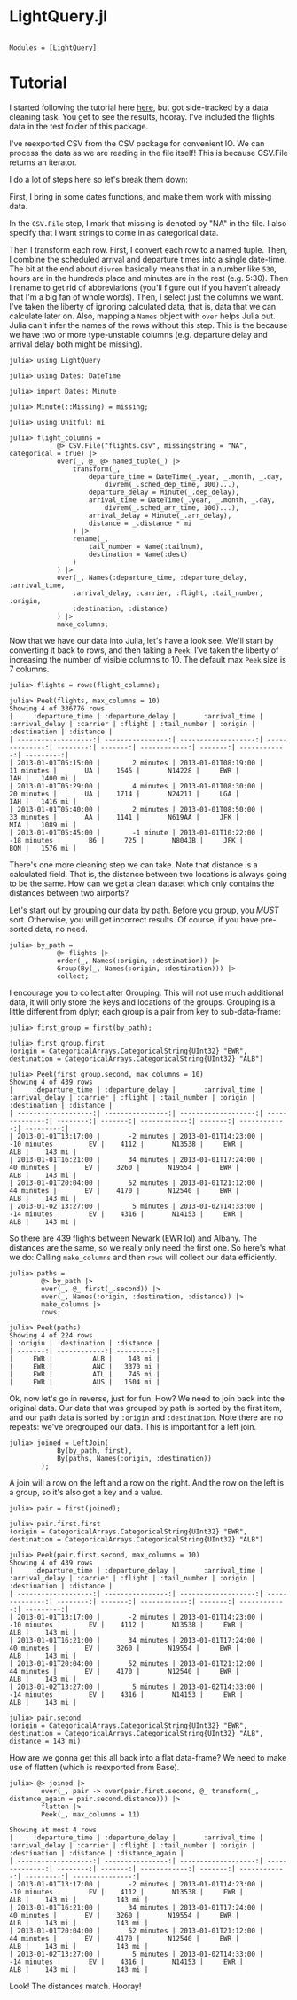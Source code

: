 # LightQuery.jl

```@index
```

```@autodocs
Modules = [LightQuery]
```

# Tutorial

I started following the tutorial here
[here](https://cran.r-project.org/web/packages/dplyr/vignettes/dplyr.html), but
got side-tracked by a data cleaning task. You get to see the results, hooray.
I've included the flights data in the test folder of this package.

I've reexported CSV from the CSV package for convenient IO. We can process the
data as we are reading in the file itself! This is because CSV.File returns an iterator.

I do a lot of steps here so let's break them down:

First, I bring in some dates functions, and make them work with missing data.

In the `CSV.File` step, I mark that missing is denoted by "NA" in the file. I also
specify that I want strings to come in as categorical data.

Then I transform each row. First, I convert each row to a named tuple. Then, I combine
the scheduled arrival and departure times into a single date-time. The bit at the end
about `divrem` basically means that in a number like `530`, hours are in the hundreds
place and minutes are in the rest (e.g. 5:30). Then I rename to get rid of
abbreviations (you'll figure out if you haven't already that I'm a big fan of whole
words). Then, I select just the columns we want. I've taken the liberty of ignoring
calculated data, that is, data that we can calculate later on. Also, mapping a
`Names` object with `over` helps Julia out. Julia can't infer the names of the rows
without this step. This is the because we have two or more type-unstable
columns (e.g. departure delay and arrival delay both might be missing).

```jldoctest dplyr
julia> using LightQuery

julia> using Dates: DateTime

julia> import Dates: Minute

julia> Minute(::Missing) = missing;

julia> using Unitful: mi

julia> flight_columns =
            @> CSV.File("flights.csv", missingstring = "NA", categorical = true) |>
            over(_, @_ @> named_tuple(_) |>
                transform(_,
                    departure_time = DateTime(_.year, _.month, _.day,
                        divrem(_.sched_dep_time, 100)...),
                    departure_delay = Minute(_.dep_delay),
                    arrival_time = DateTime(_.year, _.month, _.day,
                        divrem(_.sched_arr_time, 100)...),
                    arrival_delay = Minute(_.arr_delay),
                    distance = _.distance * mi
                ) |>
                rename(_,
                    tail_number = Name(:tailnum),
                    destination = Name(:dest)
                )
            ) |>
            over(_, Names(:departure_time, :departure_delay, :arrival_time,
                :arrival_delay, :carrier, :flight, :tail_number, :origin,
                :destination, :distance)
            ) |>
            make_columns;
```

Now that we have our data into Julia, let's have a look see. We'll start by converting
it back to rows, and then taking a `Peek`. I've taken the liberty of increasing the
number of visible columns to 10. The default max `Peek` size is 7 columns.

```jldoctest dplyr
julia> flights = rows(flight_columns);

julia> Peek(flights, max_columns = 10)
Showing 4 of 336776 rows
|     :departure_time | :departure_delay |       :arrival_time | :arrival_delay | :carrier | :flight | :tail_number | :origin | :destination | :distance |
| -------------------:| ----------------:| -------------------:| --------------:| --------:| -------:| ------------:| -------:| ------------:| ---------:|
| 2013-01-01T05:15:00 |        2 minutes | 2013-01-01T08:19:00 |     11 minutes |       UA |    1545 |       N14228 |     EWR |          IAH |   1400 mi |
| 2013-01-01T05:29:00 |        4 minutes | 2013-01-01T08:30:00 |     20 minutes |       UA |    1714 |       N24211 |     LGA |          IAH |   1416 mi |
| 2013-01-01T05:40:00 |        2 minutes | 2013-01-01T08:50:00 |     33 minutes |       AA |    1141 |       N619AA |     JFK |          MIA |   1089 mi |
| 2013-01-01T05:45:00 |        -1 minute | 2013-01-01T10:22:00 |    -18 minutes |       B6 |     725 |       N804JB |     JFK |          BQN |   1576 mi |
```

There's one more cleaning step we can take. Note that distance is a calculated
field. That is, the distance between two locations is always going to be the
same. How can we get a clean dataset which only contains the distances between
two airports?

Let's start out by grouping our data by path. Before you group, you *MUST* sort.
Otherwise, you will get incorrect results. Of course, if you have pre-sorted data, no need.

```jldoctest dplyr
julia> by_path =
            @> flights |>
            order(_, Names(:origin, :destination)) |>
            Group(By(_, Names(:origin, :destination))) |>
            collect;
```

I encourage you to collect after Grouping. This will not use much additional
data, it will only store the keys and locations of the groups. Grouping is a little
different from dplyr; each group is a pair from key to sub-data-frame:

```jldoctest dplyr
julia> first_group = first(by_path);

julia> first_group.first
(origin = CategoricalArrays.CategoricalString{UInt32} "EWR", destination = CategoricalArrays.CategoricalString{UInt32} "ALB")

julia> Peek(first_group.second, max_columns = 10)
Showing 4 of 439 rows
|     :departure_time | :departure_delay |       :arrival_time | :arrival_delay | :carrier | :flight | :tail_number | :origin | :destination | :distance |
| -------------------:| ----------------:| -------------------:| --------------:| --------:| -------:| ------------:| -------:| ------------:| ---------:|
| 2013-01-01T13:17:00 |       -2 minutes | 2013-01-01T14:23:00 |    -10 minutes |       EV |    4112 |       N13538 |     EWR |          ALB |    143 mi |
| 2013-01-01T16:21:00 |       34 minutes | 2013-01-01T17:24:00 |     40 minutes |       EV |    3260 |       N19554 |     EWR |          ALB |    143 mi |
| 2013-01-01T20:04:00 |       52 minutes | 2013-01-01T21:12:00 |     44 minutes |       EV |    4170 |       N12540 |     EWR |          ALB |    143 mi |
| 2013-01-02T13:27:00 |        5 minutes | 2013-01-02T14:33:00 |    -14 minutes |       EV |    4316 |       N14153 |     EWR |          ALB |    143 mi |
```

So there are 439 flights between Newark (EWR lol) and Albany. The distances are the same, so we really only need the first one. So here's what we do:
Calling `make_columns` and then `rows` will collect our data efficiently.

```jldoctest dplyr
julia> paths =
        @> by_path |>
        over(_, @_ first(_.second)) |>
        over(_, Names(:origin, :destination, :distance)) |>
        make_columns |>
        rows;

julia> Peek(paths)
Showing 4 of 224 rows
| :origin | :destination | :distance |
| -------:| ------------:| ---------:|
|     EWR |          ALB |    143 mi |
|     EWR |          ANC |   3370 mi |
|     EWR |          ATL |    746 mi |
|     EWR |          AUS |   1504 mi |
```

Ok, now let's go in reverse, just for fun. How? We need to join back into the
original data. Our data that was grouped by path is sorted by the first item,
and our path data is sorted by `:origin` and `:destination`. Note there are no
repeats: we've pregrouped our data. This is important for a left join.

```jldoctest dplyr
julia> joined = LeftJoin(
            By(by_path, first),
            By(paths, Names(:origin, :destination))
        );
```

A join will a row on the left and a row on the right. And the row on the left
is a group, so it's also got a key and a value.

```jldoctest dplyr
julia> pair = first(joined);

julia> pair.first.first
(origin = CategoricalArrays.CategoricalString{UInt32} "EWR", destination = CategoricalArrays.CategoricalString{UInt32} "ALB")

julia> Peek(pair.first.second, max_columns = 10)
Showing 4 of 439 rows
|     :departure_time | :departure_delay |       :arrival_time | :arrival_delay | :carrier | :flight | :tail_number | :origin | :destination | :distance |
| -------------------:| ----------------:| -------------------:| --------------:| --------:| -------:| ------------:| -------:| ------------:| ---------:|
| 2013-01-01T13:17:00 |       -2 minutes | 2013-01-01T14:23:00 |    -10 minutes |       EV |    4112 |       N13538 |     EWR |          ALB |    143 mi |
| 2013-01-01T16:21:00 |       34 minutes | 2013-01-01T17:24:00 |     40 minutes |       EV |    3260 |       N19554 |     EWR |          ALB |    143 mi |
| 2013-01-01T20:04:00 |       52 minutes | 2013-01-01T21:12:00 |     44 minutes |       EV |    4170 |       N12540 |     EWR |          ALB |    143 mi |
| 2013-01-02T13:27:00 |        5 minutes | 2013-01-02T14:33:00 |    -14 minutes |       EV |    4316 |       N14153 |     EWR |          ALB |    143 mi |

julia> pair.second
(origin = CategoricalArrays.CategoricalString{UInt32} "EWR", destination = CategoricalArrays.CategoricalString{UInt32} "ALB", distance = 143 mi)
```

How are we gonna get this all back into a flat data-frame? We need to make use of flatten (which is reexported from Base).

```
julia> @> joined |>
        over(_, pair -> over(pair.first.second, @_ transform(_, distance_again = pair.second.distance))) |>
        flatten |>
        Peek(_, max_columns = 11)

Showing at most 4 rows
|     :departure_time | :departure_delay |       :arrival_time | :arrival_delay | :carrier | :flight | :tail_number | :origin | :destination | :distance | :distance_again |
| -------------------:| ----------------:| -------------------:| --------------:| --------:| -------:| ------------:| -------:| ------------:| ---------:| ---------------:|
| 2013-01-01T13:17:00 |       -2 minutes | 2013-01-01T14:23:00 |    -10 minutes |       EV |    4112 |       N13538 |     EWR |          ALB |    143 mi |          143 mi |
| 2013-01-01T16:21:00 |       34 minutes | 2013-01-01T17:24:00 |     40 minutes |       EV |    3260 |       N19554 |     EWR |          ALB |    143 mi |          143 mi |
| 2013-01-01T20:04:00 |       52 minutes | 2013-01-01T21:12:00 |     44 minutes |       EV |    4170 |       N12540 |     EWR |          ALB |    143 mi |          143 mi |
| 2013-01-02T13:27:00 |        5 minutes | 2013-01-02T14:33:00 |    -14 minutes |       EV |    4316 |       N14153 |     EWR |          ALB |    143 mi |          143 mi |
```

Look! The distances match. Hooray!
